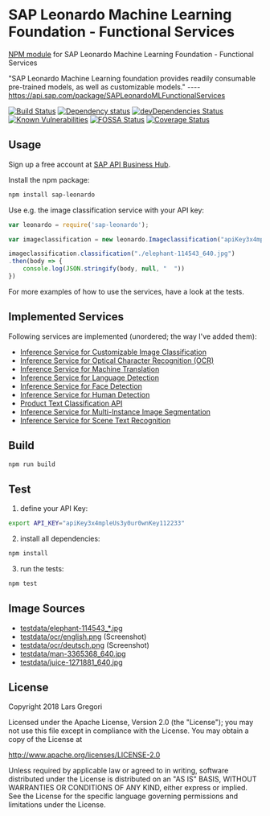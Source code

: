 # SAP Leonardo Machine Learning Foundation - Functional Services

[NPM module](https://www.npmjs.com/package/sap-leonardo) for SAP Leonardo Machine Learning Foundation - Functional Services

"SAP Leonardo Machine Learning foundation provides readily consumable pre-trained models, as well as customizable models." ---- https://api.sap.com/package/SAPLeonardoMLFunctionalServices

[![Build Status](https://api.travis-ci.org/choas/sap-leonardo.svg?branch=master)](https://travis-ci.org/choas/sap-leonardo)
[![Dependency status](https://david-dm.org/choas/sap-leonardo/status.svg)](https://david-dm.org/choas/sap-leonardo)
[![devDependencies Status](https://david-dm.org/choas/sap-leonardo/dev-status.svg)](https://david-dm.org/choas/sap-leonardo?type=dev)
[![Known Vulnerabilities](https://snyk.io/test/github/choas/sap-leonardo/badge.svg?targetFile=package.json)](https://snyk.io/test/github/choas/sap-leonardo?targetFile=package.json)
[![FOSSA Status](https://app.fossa.io/api/projects/git%2Bgithub.com%2Fchoas%2Fsap-leonardo.svg?type=shield)](https://app.fossa.io/projects/git%2Bgithub.com%2Fchoas%2Fsap-leonardo?ref=badge_shield)
[![Coverage Status](https://coveralls.io/repos/github/choas/sap-leonardo/badge.svg?branch=master)](https://coveralls.io/github/choas/sap-leonardo?branch=master)


## Usage

Sign up a free account at [SAP API Business Hub](https://api.sap.com/).

Install the npm package:
```sh
npm install sap-leonardo
```

Use e.g. the image classification service with your API key:
```javascript
var leonardo = require('sap-leonardo');

var imageclassification = new leonardo.Imageclassification("apiKey3x4mpleUs3y0ur0wnKey123abc");

imageclassification.classification("./elephant-114543_640.jpg")
.then(body => {
    console.log(JSON.stringify(body, null, "  "))
})
```
For more examples of how to use the services, have a look at the tests.


## Implemented Services

Following services are implemented (unordered; the way I've added them):

- [Inference Service for Customizable Image Classification](https://api.sap.com/api/image_classification_api/resource)
- [Inference Service for Optical Character Recognition (OCR)](https://api.sap.com/api/ocr_api/resource)
- [Inference Service for Machine Translation](https://api.sap.com/api/translation_api/resource)
- [Inference Service for Language Detection](https://api.sap.com/api/language_detection_api/resource)
- [Inference Service for Face Detection](https://api.sap.com/api/face_detection_api/resource)
- [Inference Service for Human Detection](https://api.sap.com/api/human_detection_api/resource)
- [Product Text Classification API](https://api.sap.com/api/product_text_classification_api/resource)
- [Inference Service for Multi-Instance Image Segmentation](https://api.sap.com/api/instance_segmentor_api/resource)
- [Inference Service for Scene Text Recognition](https://api.sap.com/api/scene_text_recognition_api/resource)

## Build

```sh
npm run build
```


## Test

1. define your API Key:

```sh
export API_KEY="apiKey3x4mpleUs3y0ur0wnKey112233"
```

2. install all dependencies:
```sh
npm install
```

3. run the tests:
```sh
npm test
```

## Image Sources

- [testdata/elephant-114543_*.jpg](https://pixabay.com/en/elephant-african-bush-elephant-114543/)
- [testdata/ocr/english.png](https://help.sap.com/viewer/b04a8fe9c04745b98ad8652ccd5d636f/1.0/en-US/3fa18aca0e35421394b620327875f04a.html) (Screenshot)
- [testdata/ocr/deutsch.png](http://gutenberg.spiegel.de/buch/-6248/69) (Screenshot)
- [testdata/man-3365368_640.jpg](https://pixabay.com/en/man-woman-group-teamwork-3365368/)
- [testdata/juice-1271881_640.jpg](https://pixabay.com/en/juice-health-detox-organic-1271881/)

## License

Copyright 2018 Lars Gregori

Licensed under the Apache License, Version 2.0 (the "License"); you may not use this file except in compliance with the License. You may obtain a copy of the License at

http://www.apache.org/licenses/LICENSE-2.0

Unless required by applicable law or agreed to in writing, software distributed under the License is distributed on an "AS IS" BASIS, WITHOUT WARRANTIES OR CONDITIONS OF ANY KIND, either express or implied. See the License for the specific language governing permissions and limitations under the License.